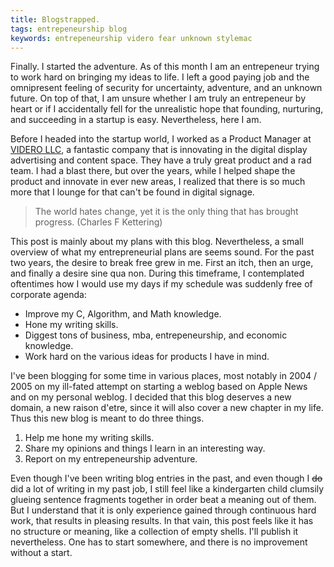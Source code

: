 ```yaml
---
title: Blogstrapped.
tags: entrepeneurship blog
keywords: entrepeneurship videro fear unknown stylemac
---
```

Finally. I started the adventure. As of this month I am an entrepeneur trying to work hard on bringing my ideas to life. I left a good paying job and the omnipresent feeling of security for uncertainty, adventure, and an unknown future. On top of that, I am unsure whether I am truly an entrepeneur by heart or if I accidentally fell for the unrealistic hope that founding, nurturing, and succeeding in a startup is easy. Nevertheless, here I am.

Before I headed into the startup world, I worked as a Product Manager at [VIDERO LLC](http://www.videro.com), a fantastic company that is innovating in the digital display advertising and content space. They have a truly great product and a rad team. I had a blast there, but over the years, while I helped shape the product and innovate in ever new areas, I realized that there is so much more that I lounge for that can't be found in digital signage.

<blockquote>
<p>The world hates change, yet it is the only thing that has brought progress. (Charles F Kettering)</p>
</blockquote>

This post is mainly about my plans with this blog. Nevertheless, a small overview of what my entrepreneurial plans are seems sound. For the past two years, the desire to break free grew in me. First an itch, then an urge, and finally a desire sine qua non. During this timeframe, I contemplated oftentimes how I would use my days if my schedule was suddenly free of corporate agenda:

- Improve my C, Algorithm, and Math knowledge.
- Hone my writing skills.
- Diggest tons of business, mba, entrepeneurship, and economic knowledge.
- Work hard on the various ideas for products I have in mind.

I've been blogging for some time in various places, most notably in 2004 / 2005 on my ill-fated attempt on starting a weblog based on Apple News and on my personal weblog. I decided that this blog deserves a new domain, a new raison d'etre, since it will also cover a new chapter in my life. Thus this new blog is meant to do three things.

1. Help me hone my writing skills.
2. Share my opinions and things I learn in an interesting way.
3. Report on my entrepeneurship adventure. 

Even though I've been writing blog entries in the past, and even though I <s>do</s> did a lot of writing in my past job, I still feel like a kindergarten child clumsily glueing sentence fragments together in order beat a meaning out of them. But I understand that it is only experience gained through continuous hard work, that results in pleasing results. In that vain, this post feels like it has no structure or meaning, like a collection of empty shells. I'll publish it nevertheless. One has to start somewhere, and there is no improvement without a start.
